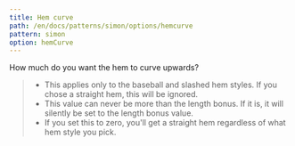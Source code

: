 ```yaml
---
title: Hem curve
path: /en/docs/patterns/simon/options/hemcurve
pattern: simon
option: hemCurve
---
```


How much do you want the hem to curve upwards?

> - This applies only to the baseball and slashed hem styles. If you chose a straight hem, this will be ignored.
> - This value can never be more than the length bonus. If it is, it will silently be set to the length bonus value.
> - If you set this to zero, you'll get a straight hem regardless of what hem style you pick.
